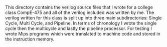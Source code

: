 This directory contains the verilog source files that I wrote for a college class CompE-475 and all of the verilog included was written by me. The verilog written for this class is split up into three main subdirectories: Single Cycle, Multi Cycle, and Pipeline. In terms of chronology I wrote the single cycle then the multicycle and lastly the pipeline processor. For testing I wrote Mips programs which were translated to machine code and stored in the instruction memory.
